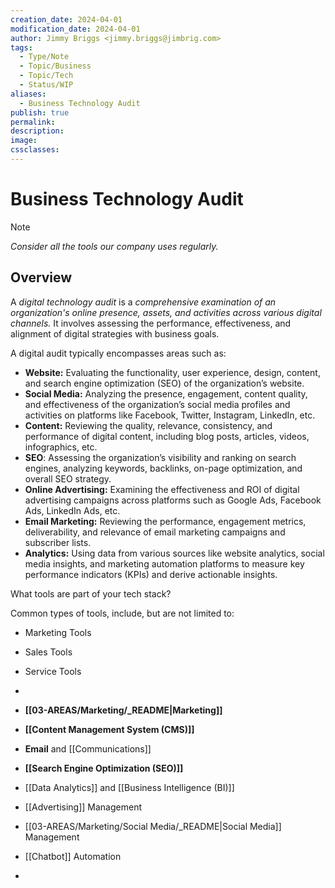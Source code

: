 ```yaml
---
creation_date: 2024-04-01
modification_date: 2024-04-01
author: Jimmy Briggs <jimmy.briggs@jimbrig.com>
tags:
  - Type/Note
  - Topic/Business
  - Topic/Tech
  - Status/WIP
aliases:
  - Business Technology Audit
publish: true
permalink:
description:
image:
cssclasses:
---
```


# Business Technology Audit

> [!NOTE]
> *Consider all the tools our company uses regularly.*

## Overview

A *digital technology audit* is a *comprehensive examination of an organization's online presence, assets, and activities across various digital channels.* It involves assessing the performance, effectiveness, and alignment of digital strategies with business goals. 

A digital audit typically encompasses areas such as:

- **Website:** Evaluating the functionality, user experience, design, content, and search engine optimization (SEO) of the organization’s website.
- **Social Media:** Analyzing the presence, engagement, content quality, and effectiveness of the organization’s social media profiles and activities on platforms like Facebook, Twitter, Instagram, LinkedIn, etc.
- **Content:** Reviewing the quality, relevance, consistency, and performance of digital content, including blog posts, articles, videos, infographics, etc.
- **SEO**: Assessing the organization’s visibility and ranking on search engines, analyzing keywords, backlinks, on-page optimization, and overall SEO strategy.
- **Online Advertising:** Examining the effectiveness and ROI of digital advertising campaigns across platforms such as Google Ads, Facebook Ads, LinkedIn Ads, etc.
- **Email Marketing:** Reviewing the performance, engagement metrics, deliverability, and relevance of email marketing campaigns and subscriber lists.
- **Analytics:** Using data from various sources like website analytics, social media insights, and marketing automation platforms to measure key performance indicators (KPIs) and derive actionable insights.

What tools are part of your tech stack?

Common types of tools, include, but are not limited to:

- Marketing Tools
- Sales Tools
- Service Tools
- 

- **[[03-AREAS/Marketing/_README|Marketing]]**
- **[[Content Management System (CMS)]]**
- **Email** and [[Communications]]
- **[[Search Engine Optimization (SEO)]]**
- [[Data Analytics]] and [[Business Intelligence (BI)]]
- [[Advertising]] Management
- [[03-AREAS/Marketing/Social Media/_README|Social Media]] Management
- [[Chatbot]] Automation
- 